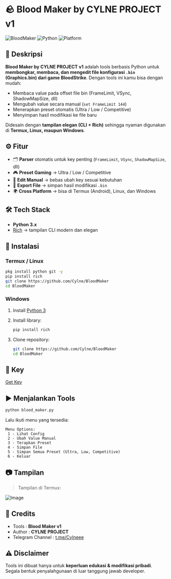 # 🪨 Blood Maker by CYLNE PROJECT v1

![BloodMaker](https://img.shields.io/badge/Game-BloodStrike-red?style=for-the-badge)
![Python](https://img.shields.io/badge/Python-3.x-blue?style=for-the-badge)
![Platform](https://img.shields.io/badge/Platform-Termux%20%7C%20Linux%20%7C%20Windows-green?style=for-the-badge)



## 📖 Deskripsi

**Blood Maker by CYLNE PROJECT v1** adalah tools berbasis Python untuk **membongkar, membaca, dan mengedit file konfigurasi `.bin` (Graphics.bin) dari game BloodStrike**.
Dengan tools ini kamu bisa dengan mudah:

* Membaca value pada offset file bin (FrameLimit, VSync, ShadowMapSize, dll)
* Mengubah value secara manual (`set FrameLimit 144`)
* Menerapkan preset otomatis (Ultra / Low / Competitive)
* Menyimpan hasil modifikasi ke file baru

Didesain dengan **tampilan elegan (CLI + Rich)** sehingga nyaman digunakan di **Termux, Linux, maupun Windows**.



## ⚙️ Fitur

* 🗂️ **Parser** otomatis untuk key penting (`FrameLimit`, `VSync`, `ShadowMapSize`, dll)
* 🎮 **Preset Gaming** → Ultra / Low / Competitive
* 📝 **Edit Manual** → bebas ubah key sesuai kebutuhan
* 💾 **Export File** → simpan hasil modifikasi `.bin`
* 🌍 **Cross Platform** → bisa di Termux (Android), Linux, dan Windows



## 🛠️ Tech Stack

* **Python 3.x**
* [Rich](https://github.com/Textualize/rich) → tampilan CLI modern dan elegan



## 📲 Instalasi

### Termux / Linux

```bash
pkg install python git -y
pip install rich
git clone https://github.com/Cylne/BloodMaker
cd BloodMaker
```

### Windows

1. Install [Python 3](https://www.python.org/downloads/)
2. Install library:

   ```bash
   pip install rich
   ```
3. Clone repository:

   ```bash
   git clone https://github.com/Cylne/BloodMaker
   cd BloodMaker
   ```

## 🔑 Key 

[Get Key](https://sfl.gl/4i8OI1JI)



## ▶️ Menjalankan Tools

```bash
python blood_maker.py
```

Lalu ikuti menu yang tersedia:

```
Menu Options:
 1 - Lihat Config
 2 - Ubah Value Manual
 3 - Terapkan Preset
 4 - Simpan File
 5 - Simpan Semua Preset (Ultra, Low, Competitive)
 6 - Keluar
```



## 📷 Tampilan

> Tampilan di Termux:

![Image](https://github.com/user-attachments/assets/328afee1-da27-49de-917e-55abd4ddfb33)


## 👑 Credits

* Tools : **Blood Maker v1**
* Author : **CYLNE PROJECT**
* Telegram Channel : [t.me/Cylneee](https://t.me/Cylneee)



## ⚠️ Disclaimer

Tools ini dibuat hanya untuk **keperluan edukasi & modifikasi pribadi**.
Segala bentuk penyalahgunaan di luar tanggung jawab developer.
